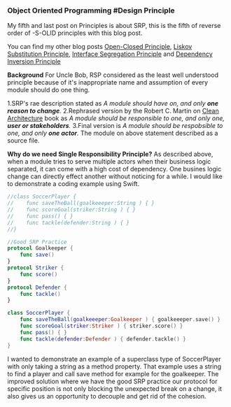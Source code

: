 ### Object Oriented Programming #Design Principle
My fifth and last post on Principles is about SRP, this is the fifth of reverse order of -S-OLID principles with this blog post.

You can find my other blog posts [Open-Closed Principle](https://ihadahamoment.com/The-Open-Closed-Principle-(OCP)/), [Liskov Substitution Principle](https://ihadahamoment.com/Liskov-Substitution-Principle-(LSP)/), [Interface Segregation Principle](https://ihadahamoment.com/Interface-Segregation-Principle-(ISP)/) and [Dependency Inversion Principle](https://ihadahamoment.com/Dependency-Inversion-Principe-(DIP)/)

**Background**
For Uncle Bob, RSP considered as the least well understood principle because of it's inappropriate name and assumption of every module should do one thing.

1.SRP's rae description stated as 
	_A module should have on, and only **one reason to change**._
2.Rephrased version by the Robert C. Martin on [Clean Architecture](https://www.amazon.com/dp/0134494164/ref=redir_mobile_desktop?_encoding=UTF8&aaxitk=8434daf3e487df1e8f2edba3e416eae3&hsa_cr_id=8875635360201&pd_rd_plhdr=t&pd_rd_r=53d11c49-53c5-4f5d-b2c6-b514524c1e6b&pd_rd_w=LGZv0&pd_rd_wg=TCGzk&ref_=sbx_be_s_sparkle_td_asin_1_img) book as
	_A module should be responsible to one, and only one, **user or stakeholders**._
3.Final version is
	_A module should be respobsible to one, and only **one actor**._
    The module on above statement described as a source file.

**Why do we need Single Responsibility Principle?**
As described above, when a module tries to serve multiple actors when their business logic separated, it can come with a high cost of dependency. One busines logic change can directly effect another without noticing for a while. I would like to demonstrate a coding example using Swift.

 
```swift
//class SoccerPlayer {
//    func saveTheBall(goalkeeeper:String ) { }
//    func scoreGoal(striker:String ) { }
//    func pass() { }
//    func tackle(defender:String ) { }
//}

//Good SRP Practice
protocol Goalkeeper {
    func save()
}
protocol Striker {
    func score()
}
protocol Defender {
    func tackle()
}

class SoccerPlayer {
    func saveTheBall(goalkeeeper:Goalkeeper ) { goalkeeeper.save() }
    func scoreGoal(striker:Striker ) { striker.score() }
    func pass() { }
    func tackle(defender:Defender ) { defender.tackle() }
}
```

I wanted to demonstrate an example of a superclass type of SoccerPlayer with only taking a string as a method property. That example uses a string to find a player and call save method for example for the goalkeeper. The improved solution where we have the good SRP practice our protocol for specific position is not only blocking the unexpected break on a change, it also gives us an opportunity to decouple and get rid of the cohesion.  






